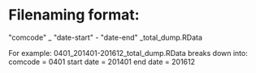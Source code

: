 Filenaming format:
===================================================================
"comcode" _  "date-start" - "date-end" _total_dump.RData

For example:
0401_201401-201612_total_dump.RData 
breaks down into:
comcode = 0401
start date = 201401
end date = 201612
